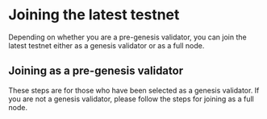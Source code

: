 # Joining the latest testnet

Depending on whether you are a pre-genesis validator, you can join the latest testnet either as a genesis validator or as a full node.

## Joining as a pre-genesis validator
These steps are for those who have been selected as a genesis validator. If you are not a genesis validator, please follow the steps for joining as a full node.


